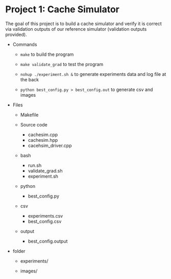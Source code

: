 # Project 1: Cache Simulator

The goal of this project is to build a cache simulator and verify it is correct via validation outputs of our reference simulator (validation outputs provided).

- Commands
    - `make` to build the program

    - `make validate_grad` to test the program

    - `nohup ./experiment.sh &` to generate experiments data and log file at the back

    - `python best_config.py > best_config.out` to generate csv and images

- Files
    - Makefile

    - Source code 
        - cachesim.cpp
        - cachesim.hpp
        - cacehsim_driver.cpp

    - bash
        - run.sh
        - validate_grad.sh
        - experiment.sh

    - python
        - best_config.py

    - csv
        - experiments.csv
        - best_config.csv

    - output
        - best_config.output

- folder

    - experiments/

    - images/
